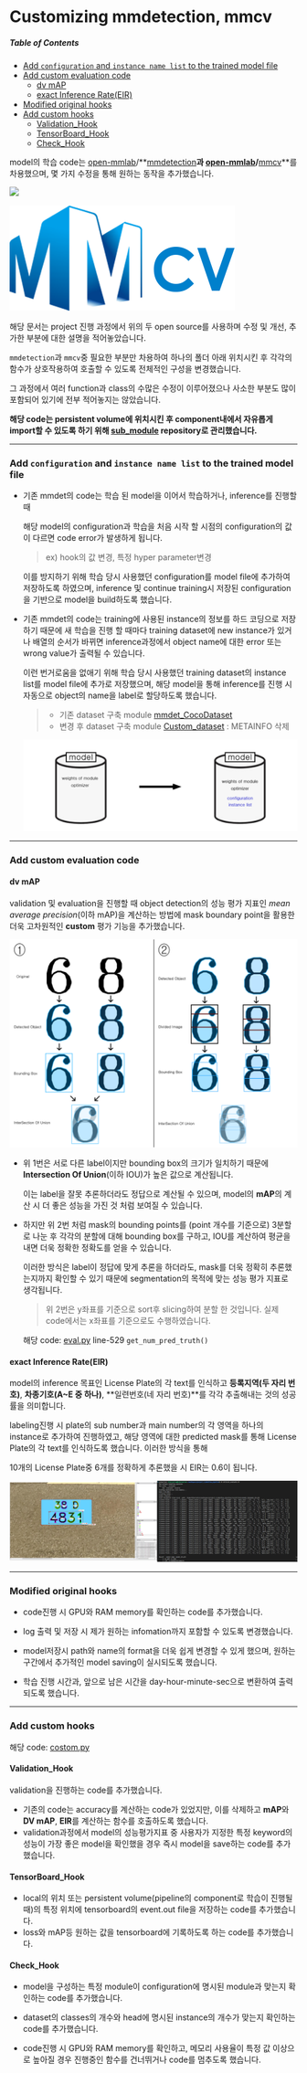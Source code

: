 # Customizing mmdetection, mmcv

##### Table of Contents

- [Add `configuration` and `instance name list` to the trained model file](https://github.com/HibernationNo1/project_4_kubeflow_pipeline/blob/docs/description/customizing%20mmdetection%2C%20mmcv.md#add-configuration-and-instance-name-list-to-the-trained-model-file)
- [Add custom evaluation code](https://github.com/HibernationNo1/project_4_kubeflow_pipeline/blob/docs/description/customizing%20mmdetection%2C%20mmcv.md#add-custom-evaluation-code)
  - [dv mAP](https://github.com/HibernationNo1/project_4_kubeflow_pipeline/blob/docs/description/customizing%20mmdetection%2C%20mmcv.md#dv-map)
  - [exact Inference Rate(EIR)](https://github.com/HibernationNo1/project_4_kubeflow_pipeline/blob/docs/description/customizing%20mmdetection%2C%20mmcv.md#exact-inference-rateeir)
- [Modified original hooks](https://github.com/HibernationNo1/project_4_kubeflow_pipeline/blob/docs/description/customizing%20mmdetection%2C%20mmcv.md#modified-original-hooks)
- [Add custom hooks](https://github.com/HibernationNo1/project_4_kubeflow_pipeline/blob/docs/description/customizing%20mmdetection%2C%20mmcv.md#add-custom-hooks)
  - [Validation_Hook](https://github.com/HibernationNo1/project_4_kubeflow_pipeline/blob/docs/description/customizing%20mmdetection%2C%20mmcv.md#validation_hook)
  - [TensorBoard_Hook](https://github.com/HibernationNo1/project_4_kubeflow_pipeline/blob/docs/description/customizing%20mmdetection%2C%20mmcv.md#tensorboard_hook)
  - [Check_Hook](https://github.com/HibernationNo1/project_4_kubeflow_pipeline/blob/docs/description/customizing%20mmdetection%2C%20mmcv.md#check_hook)



model의 학습 code는 [open-mmlab](https://github.com/open-mmlab)/**[mmdetection](https://github.com/open-mmlab/mmdetection)**과 [open-mmlab](https://github.com/open-mmlab)/**[mmcv](https://github.com/open-mmlab/mmcv)**를 차용했으며, 몇 가지 수정을 통해 원하는 동작을 추가했습니다.

![](https://github.com/open-mmlab/mmdetection/raw/main/resources/mmdet-logo.png)

![](https://raw.githubusercontent.com/open-mmlab/mmcv/main/docs/en/mmcv-logo.png)

해당 문서는 project 진행 과정에서 위의 두 open source를 사용하며 수정 및 개선, 추가한 부분에 대한 설명을 적어놓았습니다.



`mmdetection`과 `mmcv`중 필요한 부분만 차용하여 하나의 폴더 아래 위치시킨 후 각각의 함수가 상호작용하여 호출할 수 있도록 전체적인 구성을 변경했습니다.

그 과정에서 여러 function과 class의 수많은 수정이 이루어졌으나 사소한 부분도 많이 포함되어 있기에 전부 적어놓지는 않았습니다.

**해당 code는 persistent volume에 위치시킨 후 component내에서 자유롭게 import할 수 있도록 하기 위해 [sub_module](https://github.com/HibernationNo1/sub_module) repository로 관리했습니다.**

---



### Add `configuration` and `instance name list` to the trained model file

- 기존 mmdet의 code는 학습 된 model을 이어서 학습하거나, inference를 진행할 때 

  해당 model의 configuration과 학습을 처음 시작 할 시점의 configuration의 값이 다르면 code error가 발생하게 됩니다.

  >  ex) hook의 값 변경, 특정 hyper parameter변경

  이를 방지하기 위해 학습 당시 사용했던 configuration를 model file에 추가하여 저장하도록 하였으며, inference 및 continue training시 저장된 configuration을 기반으로 model을 build하도록 했습니다.

- 기존 mmdet의 code는 training에 사용된 instance의 정보를 하드 코딩으로 저장하기 때문에 새 학습을 진행 할 때마다 training dataset에 new instance가 있거나 배열의 순서가 바뀌면 inference과정에서 object name에 대한 error 또는 wrong value가 출력될 수 있습니다.

  이런 번거로움을 없애기 위해 학습 당시 사용했던 training dataset의 instance list를 model file에 추가로 저장했으며, 해당 model을 통해 inference를 진행 시 자동으로 object의 name을 label로 할당하도록 했습니다.

  > - 기존 dataset 구축 module [mmdet_CocoDataset](https://github.com/open-mmlab/mmdetection/blob/main/mmdet/datasets/coco.py)
  > - 변경 후 dataset 구축 module [Custom_dataset](https://github.com/HibernationNo1/sub_module/blob/568cbe11b2a76c22d545200463845013030a1048/mmdet/data/dataset.py) : METAINFO 삭제

  ![](https://github.com/HibernationNo1/project_4_kubeflow_pipeline/blob/docs/description/model_save.png?raw=true)



---



### Add custom evaluation code



#### dv mAP

validation 및 evaluation을 진행할 때 object detection의 성능 평가 지표인 *mean average precision*(이하 mAP)을 계산하는 방법에 mask boundary point을 활용한 더욱 고차원적인 **custom** 평가 기능을 추가했습니다.

![](https://github.com/HibernationNo1/project_4_kubeflow_pipeline/blob/docs/description/DV%20mAP.png?raw=true)

- 위 1번은 서로 다른 label이지만 bounding box의 크기가 일치하기 때문에 **Intersection Of Union**(이하 IOU)가 높은 값으로 계산됩니다.

  이는 label을 잘못 추론하더라도 정답으로 계산될 수 있으며, model의 **mAP**의 계산 시 더 좋은 성능을 가진 것 처럼 보여질 수 있습니다.

- 하지만 위 2번 처럼 mask의 bounding points를 (point 개수를 기준으로) 3분할로 나눈 후 각각의 분할에 대해 bounding box를 구하고, IOU를 계산하여 평균을 내면 더욱 정확한 정확도를 얻을 수 있습니다.  

  이러한 방식은 label이 정답에 맞게 추론을 하더라도, mask를 더욱 정확히 추론했는지까지 확인할 수 있기 때문에 segmentation의 목적에 맞는 성능 평가 지표로 생각됩니다.

  > 위 2번은 y좌표를 기준으로 sort후 slicing하여 분할 한 것입니다. 실제 code에서는 x좌표를 기준으로도 수행하였습니다. 

  해당 code: [eval.py](https://github.com/HibernationNo1/sub_module/blob/568cbe11b2a76c22d545200463845013030a1048/mmdet/eval.py) line-529 `get_num_pred_truth()`





#### exact Inference Rate(EIR)

model의 inference 목표인 License Plate의 각 text를 인식하고  **등록지역(두 자리 번호)**, **차종기호(A~E 중 하나)**, **일련번호(네 자리 번호)**를 각각 추출해내는 것의 성공률을 의미합니다.

labeling진행 시 plate의 sub number과 main number의 각 영역을 하나의 instance로 추가하여 진행하였고, 해당 영역에 대한 predicted mask를 통해 License Plate의 각 text를 인식하도록 했습니다. 이러한 방식을 통해 

10개의 License Plate중 6개를 정확하게 추론했을 시 EIR는 0.6이 됩니다.

![](https://github.com/HibernationNo1/project_4_kubeflow_pipeline/blob/docs/description/License%20plate.png?raw=true)



---



### Modified original hooks 

- code진행 시 GPU와 RAM memory를 확인하는 code를 추가했습니다.

- log 출력 및 저장 시 제가 원하는 infomation까지 포함할 수 있도록 변경했습니다.
- model저장시 path와 name의 format을 더욱 쉽게 변경할 수 있게 했으며, 원하는 구간에서 추가적인 model saving이 실시되도록 했습니다.
- 학습 진행 시간과, 앞으로 남은 시간을 day-hour-minute-sec으로 변환하여 출력되도록 했습니다.



---



### Add custom hooks

해당 code: [costom.py](https://github.com/HibernationNo1/sub_module/blob/568cbe11b2a76c22d545200463845013030a1048/mmdet/hooks/custom.py)



#### Validation_Hook

validation을 진행하는 code를 추가했습니다.

- 기존의 code는 accuracy를 계산하는 code가 있었지만, 이를 삭제하고 **mAP**와 **DV mAP**, **EIR**를 계산하는 함수를 호출하도록 했습니다. 
- validation과정에서 model의 성능평가지표 중 사용자가 지정한 특정 keyword의 성능이 가장 좋은 model을 확인했을 경우 즉시 model을 save하는 code를 추가했습니다. 





#### TensorBoard_Hook

- local의 위치 또는 persistent volume(pipeline의 component로 학습이 진행될 때)의 특정 위치에 tensorboard의 event.out file을 저장하는 code를 추가했습니다.
- loss와 mAP등 원하는 값을 tensorboard에 기록하도록 하는 code를 추가했습니다.





#### Check_Hook

- model을 구성하는 특정 module이 configuration에 명시된 module과 맞는지 확인하는 code를 추가했습니다.
- dataset의 classes의 개수와 head에 명시된 instance의 개수가 맞는지 확인하는 code를 추가했습니다. 

- code진행 시 GPU와 RAM memory를 확인하고, 메모리 사용율이 특정 값 이상으로 높아질 경우 진행중인 함수를 건너뛰거나 code를 멈추도록 했습니다.



 